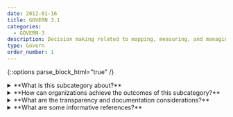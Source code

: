 ```yaml
---
date: 2012-01-16
title: GOVERN 3.1
categories:
  - GOVERN-3
description: Decision making related to mapping, measuring, and managing AI risks throughout the lifecycle is informed by a demographically and disciplinarily diverse team, including internal and external personnel. 
type: Govern
order_number: 1
---
```


{::options parse_block_html="true" /}


<details>
<summary markdown="span">**What is this subcategory about?**</summary>
<br>
To enhance organizational capacity for anticipating risks, AI actors should reflect a diversity of experience, expertise and backgrounds. Consultation with external personnel may be necessary when internal teams lack a diverse range of lived experiences or disciplinary expertise.

Research has shown that technicians with the same demographic backgrounds make similar misjudgments. To extend the benefits of diversity, equity, and inclusion to both the users and developers of it is recommended that teams are composed of a diverse group of individuals who reflect a range of backgrounds, perspectives and expertise. A diverse team enables more open sharing of ideas and assumptions about the AI system purpose and can help organizations understand:
* How the AI system may impact a wide variety of users;
* How users might interact with the system;
* Effectiveness of troubleshooting efforts, such as feedback channels; 
How the system may create impacts beyond the intended users of the system.

Without commitment from senior leadership, beneficial aspects of team diversity and inclusion can be overridden by unstated organizational incentives that inadvertently conflict with the broader values of a diverse workforce.

</details>

<details>
<summary markdown="span">**How can organizations achieve the outcomes of this subcategory?**</summary>
<br>
Organizational management can:
* Define policies and hiring practices at the outset that promote interdisciplinary roles, competencies, skills, and capacity for AI efforts.
* Define policies and hiring practices that lead to demographic and domain expertise diversity; empower staff with necessary resources and support, and facilitate the contribution of staff feedback and concerns without fear of reprisal.
* Establish policies that facilitate inclusivity and the integration of new insights into existing practice.
* Seek external expertise to supplement organizational diversity, equity, inclusion, and accessibility where internal expertise is lacking.

</details>

<details>
<summary markdown="span">**What are the transparency and documentation considerations?**</summary>
<br>
Column G goes here.

</details>

<details>
<summary markdown="span">**What are some informative references?**</summary>
<br>
Dylan Walsh, “How can human-centered AI fight bias in machines and people?” MIT Sloan Mgmt. Rev., 2021, available at https://mitsloan.mit.edu/ideas-made-to-matter/howcan-human-centered-ai-fight-bias-machine.

Michael Li, “To Build Less-Biased AI, Hire a More Diverse Team,” Harvard Bus. Rev., 2020, available at https://hbr.org/2020/10/to-build-less-biased-ai-hire-a-more-diverse-team.

Bo Cowgill et al., “Biased Programmers? Or Biased Data? A Field Experiment in Operationalizing

AI Ethics,” 2020, available at https://arxiv.org/pdf/2012.02394.pdf.

N. Ellemers and F. Rink, “Diversity in work groups,” Current opinion in psychology, vol. 11, pp. 49–53, 2016.

K. Talke, S. Salomo, and A. Kock, “Top management team diversity and strategic innovation orientation: The relationship and consequences for innovativeness and performance,” Journal of Product Innovation Management, vol. 28, pp. 819–832, 2011.

S. M. West, M. Whittaker, and K. Crawford, “Discriminating Systems: Gender, Race, and Power in AI,” AI Now Institute, Tech. Rep., 2019. [Online]. Available: https://ainowinstitute.org/discriminatingsystems.pdf

S. Fazelpour, M. De-Arteaga, Diversity in sociotechnical machine learning systems. Big Data & Society. January 2022. doi:10.1177/20539517221082027

Cummings, M.L., and Li, S. 2021a. Sources of subjectivity in machine learning models. ACM Journal of Data and Information Quality, 13(2), 1–9

</details>                              
